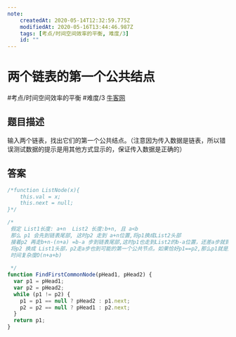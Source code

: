```yaml
---
note:
    createdAt: 2020-05-14T12:32:59.775Z
    modifiedAt: 2020-05-16T13:44:46.987Z
    tags: [考点/时间空间效率的平衡, 难度/3]
    id: ""
---
```

# 两个链表的第一个公共结点
#考点/时间空间效率的平衡 #难度/3 [牛客网](https://www.nowcoder.com/practice/6ab1d9a29e88450685099d45c9e31e46?tpId=13&tqId=11189&tPage=2&rp=2&ru=/ta/coding-interviews&qru=/ta/coding-interviews/question-ranking)
<!-- @crossnote.comment "id":"d765d32a-8aab-435e-b805-c51a4d1f40a3" -->  
## 题目描述
输入两个链表，找出它们的第一个公共结点。（注意因为传入数据是链表，所以错误测试数据的提示是用其他方式显示的，保证传入数据是正确的）

## 答案
```javascript
/*function ListNode(x){
    this.val = x;
    this.next = null;
}*/

/*
 假定 List1长度: a+n  List2 长度:b+n, 且 a<b
 那么 p1 会先到链表尾部, 这时p2 走到 a+n位置,将p1换成List2头部
 接着p2 再走b+n-(n+a) =b-a 步到链表尾部,这时p1也走到List2的b-a位置，还差a步就到可能的第一个公共节点。
 将p2 换成 List1头部，p2走a步也到可能的第一个公共节点。如果恰好p1==p2,那么p1就是第一个公共节点。  或者p1和p2一起走n步到达列表尾部，二者没有公共节点，退出循环。 同理a>=b.
 时间复杂度O(n+a+b)
         
 */
function FindFirstCommonNode(pHead1, pHead2) {
  var p1 = pHead1;
  var p2 = pHead2;
  while (p1 != p2) {
    p1 = p1 == null ? pHead2 : p1.next;
    p2 = p2 == null ? pHead1 : p2.next;
  }
  return p1;
}
```
